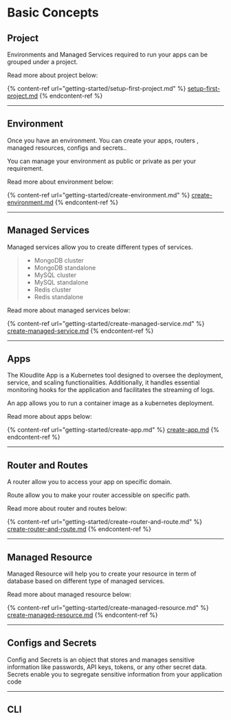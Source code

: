 # Basic Concepts

## Project

Environments and Managed Services required to run your apps can be grouped under a project.

Read more about project below:

{% content-ref url="getting-started/setup-first-project.md" %}
[setup-first-project.md](getting-started/setup-first-project.md)
{% endcontent-ref %}

***

## Environment

Once you have an environment. You can create your apps, routers , managed resources, configs and secrets..

You can manage your environment as public or private as per your requirement.

Read more about environment below:

{% content-ref url="getting-started/create-environment.md" %}
[create-environment.md](getting-started/create-environment.md)
{% endcontent-ref %}

***

## Managed Services

Managed services allow you to create different types of services.

> * MongoDB cluster
> * MongoDB standalone
> * MySQL cluster
> * MySQL standalone
> * Redis cluster
> * Redis standalone

Read more about managed services below:

{% content-ref url="getting-started/create-managed-service.md" %}
[create-managed-service.md](getting-started/create-managed-service.md)
{% endcontent-ref %}

***

## Apps

The Kloudlite App is a Kubernetes tool designed to oversee the deployment, service, and scaling functionalities. Additionally, it handles essential monitoring hooks for the application and facilitates the streaming of logs.

An app allows you to run a container image as a kubernetes deployment.

Read more about apps below:

{% content-ref url="getting-started/create-app.md" %}
[create-app.md](getting-started/create-app.md)
{% endcontent-ref %}

***

## Router and Routes

A router allow you to access your app on specific domain.

Route allow you to make your router accessible on specific path.

Read more about router and routes below:

{% content-ref url="getting-started/create-router-and-route.md" %}
[create-router-and-route.md](getting-started/create-router-and-route.md)
{% endcontent-ref %}

***

## Managed Resource

Managed Resource will help you to create your resource in term of database based on different type of managed services.

Read more about managed resource below:

{% content-ref url="getting-started/create-managed-resource.md" %}
[create-managed-resource.md](getting-started/create-managed-resource.md)
{% endcontent-ref %}

***

## Configs and Secrets

Config and Secrets is an object that stores and manages sensitive information like passwords, API keys, tokens, or any other secret data. Secrets enable you to segregate sensitive information from your application code

***

## CLI

